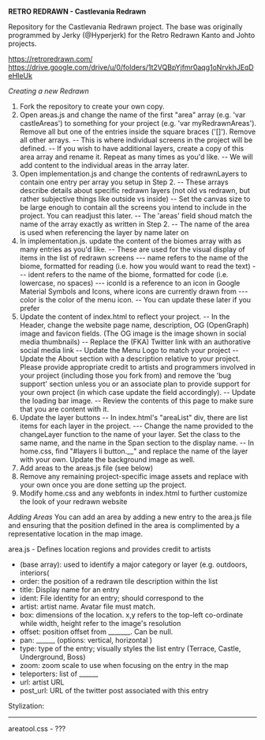 __RETRO REDRAWN - Castlevania Redrawn__

Repository for the Castlevania Redrawn project.
The base was originally programmed by Jerky (@Hyperjerk) for the Retro Redrawn Kanto and Johto projects.

https://retroredrawn.com/
https://drive.google.com/drive/u/0/folders/1t2VQBpYjfmr0aqg1oNrvkhJEqDeHIeUk

_Creating a new Redrawn_

1. Fork the repository to create your own copy.
2. Open areas.js and change the name of the first "area" array (e.g. 'var castleAreas') to something for your project (e.g. 'var myRedrawnAreas'). Remove all but one of the entries inside the square braces ('[]'). Remove all other arrays.
-- This is where individual screens in the project will be defined.
-- If you wish to have additional layers, create a copy of this area array and rename it. Repeat as many times as you'd like.
-- We will add content to the individual areas in the array later.
3.  Open implementation.js and change the contents of redrawnLayers to contain one entry per array you setup in Step 2.
-- These arrays describe details about specific redrawn layers (not old vs redrawn, but rather subjective things like outside vs inside)
-- Set the canvas size to be large enough to contain all the screens you intend to include in the project. You can readjust this later.
-- The 'areas' field shoud match the name of the array exactly as written in Step 2.
-- The name of the area is used when referencing the layer by name later on
4. In implementation.js. update the content of the biomes array with as many entries as you'd like.
-- These are used for the visual display of items in the list of redrawn screens
--- name refers to the name of the biome, formatted for reading (i.e. how you would want to read the text)
--- ident refers to the name of the biome, formatted for code (i.e. lowercase, no spaces)
--- iconId is a reference to an icon in Google Material Symbols and Icons, where icons are currently drawn from
--- color is the color of the menu icon.
-- You can update these later if you prefer 
5. Update the content of index.html to reflect your project.
-- In the Header, change the website page name, description,  OG (OpenGraph) image and favicon fields. (The OG image is the image shown in social media thumbnails)
-- Replace the (FKA) Twitter link with an authorative social media link
-- Update the Menu Logo to match your project
-- Update the About section with a description relative to your project. Please provide appropriate credit to artists and programmers involved in your project (including those you fork from) and remove the 'bug support' section unless you or an associate plan to provide support for your own project (in which case update the field accordingly). 
-- Update the loading bar image.
-- Review the contents of this page to make sure that you are content with it.
6. Update the layer buttons
-- In index.html's "areaList" div, there are list items for each layer in the project.
--- Change the name provided to the changeLayer function to the name of your layer. Set the class to the same name, and the name in the Span section to the display name.
-- In home.css, find "#layers li button.__" and replace the name of the layer with your own. Update the background image as well.
7. Add areas to the areas.js file (see below)
8. Remove any remaining project-specific image assets and replace with your own once you are done setting up the project.
9. Modify home.css and any webfonts in index.html to further customize the look of your redrawn website

_Adding Areas_
You can add an area by adding a new entry to the area.js file and ensuring that the position defined in the area is complimented by a representative location in the map image.

area.js - Defines location regions and provides credit to artists
- (base array): used to identify a major category or layer (e.g. outdoors, interiors(
- order: the position of a redrawn tile description within the list
- title: Display name for an entry
- ident: File identity for an entry; should correspond to the 
- artist: artist name. Avatar file must match.
- box: dimensions of the location. x,y refers to the top-left co-ordinate while width, height refer to the image's resolution
- offset: position offset from _______. Can be null.
- pan: ______ (options: vertical, horizontal )
- type: type of the entry; visually styles the list entry (Terrace, Castle, Underground, Boss)
- zoom: zoom scale to use when focusing on the entry in the map
- teleporters: list of ______
- url: artist URL
- post_url: URL of the twitter post associated with this entry

Stylization:
___

areatool.css - ???
